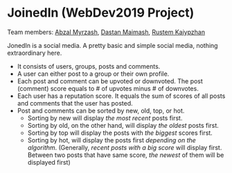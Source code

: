 # JoinedIn (WebDev2019 Project)

Team members: [Abzal Myrzash](https://github.com/abzalmyrzash), [Dastan Maimash](https://github.com/maymashd), [Rustem Kaiypzhan](https://github.com/Miracle2100)

JonedIn is a social media. A pretty basic and simple social media, nothing extraordinary here.
* It consists of users, groups, posts and comments.
* A user can either post to a group or their own profile.
* Each post and comment can be upvoted or downvoted. The post (comment) score equals to # of upvotes minus # of downvotes.
* Each user has a reputation score. It equals the sum of scores of all posts and comments that the user has posted.
* Post and comments can be sorted by new, old, top, or hot.
  - Sorting by new will display *the most recent* posts first.
  - Sorting by old, on the other hand, will display *the oldest* posts first.
  - Sorting by top will display the posts with *the biggest* scores first.
  - Sorting by hot, will display the posts first *depending on the algorithm*. (Generally, *recent posts with a big score* will display first. Between two posts that have same score, *the newest* of them will be displayed first)
  
